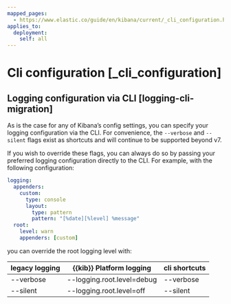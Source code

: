 ```yaml
---
mapped_pages:
  - https://www.elastic.co/guide/en/kibana/current/_cli_configuration.html
applies_to:
  deployment:
    self: all
---
```


# Cli configuration [_cli_configuration]


## Logging configuration via CLI [logging-cli-migration] 

As is the case for any of Kibana’s config settings, you can specify your logging configuration via the CLI. For convenience, the `--verbose` and `--silent` flags exist as shortcuts and will continue to be supported beyond v7.

If you wish to override these flags, you can always do so by passing your preferred logging configuration directly to the CLI. For example, with the following configuration:

```yaml
logging:
  appenders:
    custom:
      type: console
      layout:
        type: pattern
        pattern: "[%date][%level] %message"
  root:
    level: warn
    appenders: [custom]
```

you can override the root logging level with:

| legacy logging | {{kib}} Platform logging | cli shortcuts |
| --- | --- | --- |
| --verbose | --logging.root.level=debug | --verbose |
| --silent | --logging.root.level=off | --silent |

